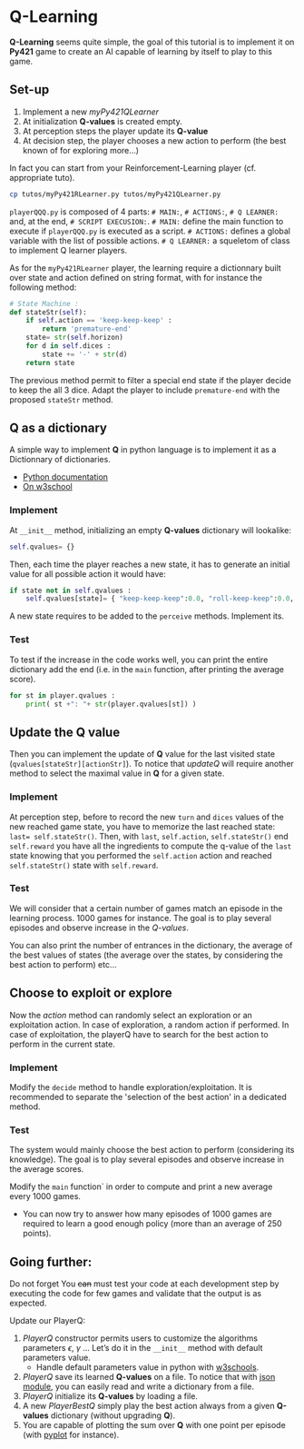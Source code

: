 # Q-Learning

**Q-Learning** seems quite simple, the goal of this tutorial is to implement it on **Py421** game to create an AI capable of learning by itself to play to this game.

## Set-up

1. Implement a new *myPy421QLearner*
2. At initialization **Q-values** is created empty.
3. At perception steps the player update its **Q-value** 
4. At decision step, the player chooses a new action to perform (the best known of for exploring more...)

In fact you can start from your Reinforcement-Learning player (cf. appropriate tuto).

```sh
cp tutos/myPy421RLearner.py tutos/myPy421QLearner.py 
```

 `playerQQQ.py` is composed of 4 parts: `# MAIN:`,  `# ACTIONS:`, `# Q LEARNER:` and, at the end, `# SCRIPT EXECUSION:`.
`# MAIN:` define the main function to execute if `playerQQQ.py` is executed as a script.
`# ACTIONS:` defines a global variable with the list of possible actions.
`# Q LEARNER:` a squeletom of class to implement Q learner players.

As for the `myPy421RLearner` player, the learning require a dictionnary built over state and action defined on string format, with for instance the following method:

```python
# State Machine :
def stateStr(self):
    if self.action == 'keep-keep-keep' :
        return 'premature-end'
    state= str(self.horizon)
    for d in self.dices :
        state += '-' + str(d)
    return state
```

The previous method permit to filter a special end state if the player decide to keep the all 3 dice.
Adapt the player to include `premature-end` with the proposed `stateStr` method.

## Q as a dictionary

A simple way to implement **Q** in python language is to implement it as a Dictionnary of dictionaries.

- [Python documentation](https://docs.python.org/3.8/tutorial/datastructures.html#dictionaries)
- [On w3school](https://www.w3schools.com/python/python_dictionaries.asp)

### Implement

At `__init__` method, initializing an empty **Q-values** dictionary will lookalike:

```python
self.qvalues= {}
```

Then, each time the player reaches a new state, it has to generate an initial value for all possible action it would have:

```python
if state not in self.qvalues :
    self.qvalues[state]= { "keep-keep-keep":0.0, "roll-keep-keep":0.0, "keep-roll-keep":0.0, "roll-roll-keep":0.0, "keep-keep-roll":0.0, "roll-keep-roll":0.0, "keep-roll-roll":0.0, "roll-roll-roll":0.0 }
```

A new state requires to be added to the `perceive` methods.
Implement its.

### Test

To test if the increase in the code works well, you can print the entire dictionary add the end (i.e. in the `main` function, after printing the average score).

```python
for st in player.qvalues :
    print( st +": "+ str(player.qvalues[st]) )
```

## Update the Q value

Then you can implement the update of **Q** value for the last visited state (`qvalues[stateStr][actionStr]`).
To notice that *updateQ* will require another method to select the maximal value in **Q** for a given state.

### Implement

At perception step, before to record the new `turn` and `dices` values of the new reached game state, you have to memorize the last reached state: `last= self.stateStr()`.
Then, with `last`, `self.action`, `self.stateStr()` end  `self.reward` you have all the ingredients to compute the q-value of the `last` state knowing that you performed the `self.action` action and reached `self.stateStr()` state with `self.reward`.

### Test

We will consider that a certain number of games match an episode in the learning process.
$1000$  games for instance.
The goal is to play several episodes and observe increase in the *Q-values*.

You can also print the number of entrances in the dictionary, the average of the best values of states (the average over the states, by considering the best action to perform) etc...

## Choose to exploit or explore

Now the *action* method can randomly select an exploration or an exploitation action.
In case of exploration, a random action if performed.
In case of exploitation, the playerQ have to search for the best action to perform in the current state.

### Implement

Modify the `decide` method to handle exploration/exploitation.
It is recommended to separate the 'selection of the best action' in a dedicated method.

### Test

The system would mainly choose the best action to perform (considering its knowledge).
The goal is to play several episodes and observe increase in the average scores.

Modify the `main` function` in order to compute and print a new average every $1000$ games.

- You can now try to answer how many episodes of $1000$ games are required to learn a good enough policy (more than an average of 250 points).

<!--pageBreak-->

## Going further:

Do not forget 
You ~~can~~ must test your code at each development step by executing the code for few games and validate that the output is as expected.

Update our PlayerQ:

1. *PlayerQ* constructor permits users to customize the algorithms parameters $\epsilon$, $\gamma$ ... Let’s do it in the `__init__` method with default parameters value.
   - Handle default parameters value in python with [w3schools](https://www.w3schools.com/python/gloss_python_function_default_parameter.asp).
2. *PlayerQ* save its learned **Q-values** on a file. To notice that with [json module](https://docs.python.org/fr/3/library/json.html), you can easily read and write a dictionary from a file.
3. *PlayerQ* initialize its **Q-values** by loading a file.
4. A new *PlayerBestQ* simply play the best action always from a given **Q-values** dictionary (without upgrading **Q**).
5. You are capable of plotting the sum over **Q** with one point per episode (with [pyplot](https://matplotlib.org/stable/tutorials/introductory/pyplot.html) for instance).

